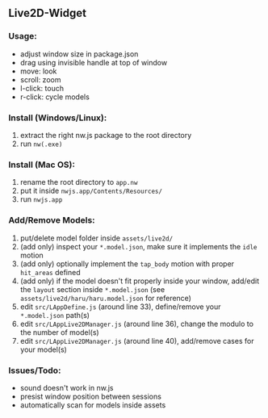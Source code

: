 ## Live2D-Widget

### Usage:
* adjust window size in package.json
* drag using invisible handle at top of window
* move: look
* scroll: zoom
* l-click: touch
* r-click: cycle models

### Install (Windows/Linux):
1. extract the right nw.js package to the root directory
2. run `nw(.exe)`

### Install (Mac OS):
1. rename the root directory to `app.nw`
2. put it inside `nwjs.app/Contents/Resources/`
3. run `nwjs.app`

### Add/Remove Models:
1. put/delete model folder inside `assets/live2d/`
2. (add only) inspect your `*.model.json`, make sure it implements the `idle` motion
3. (add only) optionally implement the `tap_body` motion with proper `hit_areas` defined
4. (add only) if the model doesn't fit properly inside your window, add/edit the `layout` section inside `*.model.json`
   (see `assets/live2d/haru/haru.model.json` for reference)
5. edit `src/LAppDefine.js` (around line 33), define/remove your `*.model.json` path(s)
6. edit `src/LAppLive2DManager.js` (around line 36), change the modulo to the number of model(s)
7. edit `src/LAppLive2DManager.js` (around line 40), add/remove cases for your model(s)

### Issues/Todo:
* sound doesn't work in nw.js
* presist window position between sessions
* automatically scan for models inside assets
